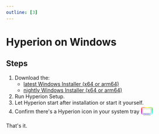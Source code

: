 ```yaml
---
outline: [3]
---
```


# Hyperion on Windows

## Steps

1. Download the:
   - [latest Windows Installer (x64 or arm64)](https://github.com/hyperion-project/hyperion.ng/releases/latest)
   - [nightly Windows Installer (x64 or arm64)](https://github.com/hyperion-project/hyperion.ng/releases/releases/tag/nightly)
2. Run Hyperion Setup.
3. Let Hyperion start after installation or start it yourself.
4. <span style="display: inline-flex; gap: .3rem; align-items: center;">Confirm there's a Hyperion icon in your system tray <img src="/icons/head/favicon-32x32.png" alt="Hyperion installer"></span>

<ImageWrap src="/images/en/windows_installer.png" imgAlign='left' />
<ImageWrap src="/images/en/windows_webui.png" imgAlign='left' />

That's it.
